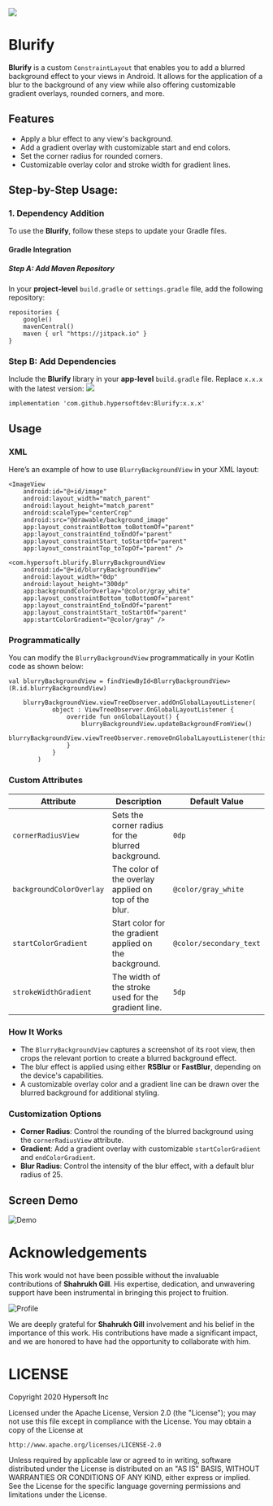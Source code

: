 [![](https://jitpack.io/v/hypersoftdev/Blurify.svg)](https://jitpack.io/#hypersoftdev/Blurify)

# Blurify

**Blurify** is a custom `ConstraintLayout` that enables you to add a blurred background effect to your views in Android. It allows for the application of a blur to the background of any view while also offering customizable gradient overlays, rounded corners, and more.

## Features

- Apply a blur effect to any view's background.
- Add a gradient overlay with customizable start and end colors.
- Set the corner radius for rounded corners.
- Customizable overlay color and stroke width for gradient lines.

## Step-by-Step Usage:

### 1. Dependency Addition

To use the **Blurify**, follow these steps to update your Gradle files.

#### Gradle Integration

##### Step A: Add Maven Repository
In your **project-level** `build.gradle` or `settings.gradle` file, add the following repository:

```
repositories {
    google()
    mavenCentral()
    maven { url "https://jitpack.io" }
}
```

### Step B: Add Dependencies

Include the **Blurify** library in your **app-level** `build.gradle` file. Replace `x.x.x` with the latest version: [![](https://jitpack.io/v/hypersoftdev/Blurify.svg)](https://jitpack.io/#hypersoftdev/Blurify)

```
implementation 'com.github.hypersoftdev:Blurify:x.x.x'
```

## Usage

### XML

Here’s an example of how to use `BlurryBackgroundView` in your XML layout:

```
<ImageView
    android:id="@+id/image"
    android:layout_width="match_parent"
    android:layout_height="match_parent"
    android:scaleType="centerCrop"
    android:src="@drawable/background_image"
    app:layout_constraintBottom_toBottomOf="parent"
    app:layout_constraintEnd_toEndOf="parent"
    app:layout_constraintStart_toStartOf="parent"
    app:layout_constraintTop_toTopOf="parent" />

<com.hypersoft.blurify.BlurryBackgroundView
    android:id="@+id/blurryBackgroundView"
    android:layout_width="0dp"
    android:layout_height="300dp"
    app:backgroundColorOverlay="@color/gray_white"
    app:layout_constraintBottom_toBottomOf="parent"
    app:layout_constraintEnd_toEndOf="parent"
    app:layout_constraintStart_toStartOf="parent"
    app:startColorGradient="@color/gray" />

```

### Programmatically

You can modify the `BlurryBackgroundView` programmatically in your Kotlin code as shown below:

```
val blurryBackgroundView = findViewById<BlurryBackgroundView>(R.id.blurryBackgroundView)

    blurryBackgroundView.viewTreeObserver.addOnGlobalLayoutListener(
            object : ViewTreeObserver.OnGlobalLayoutListener {
                override fun onGlobalLayout() {
                    blurryBackgroundView.updateBackgroundFromView()
                    blurryBackgroundView.viewTreeObserver.removeOnGlobalLayoutListener(this)
                }
            }
        )
```

### Custom Attributes

| **Attribute**            | **Description**                                          | **Default Value**       |
|--------------------------|----------------------------------------------------------|-------------------------|
| `cornerRadiusView`        | Sets the corner radius for the blurred background.       | `0dp`                   |
| `backgroundColorOverlay`  | The color of the overlay applied on top of the blur.     | `@color/gray_white`      |
| `startColorGradient`      | Start color for the gradient applied on the background.  | `@color/secondary_text`  |
| `strokeWidthGradient`     | The width of the stroke used for the gradient line.      | `5dp`                   |

### How It Works

- The `BlurryBackgroundView` captures a screenshot of its root view, then crops the relevant portion to create a blurred background effect.
- The blur effect is applied using either **RSBlur** or **FastBlur**, depending on the device's capabilities.
- A customizable overlay color and a gradient line can be drawn over the blurred background for additional styling.

### Customization Options

- **Corner Radius**: Control the rounding of the blurred background using the `cornerRadiusView` attribute.
- **Gradient**: Add a gradient overlay with customizable `startColorGradient` and `endColorGradient`.
- **Blur Radius**: Control the intensity of the blur effect, with a default blur radius of 25.

## Screen Demo

![Demo](https://github.com/hypersoftdev/Blurify/blob/master/screens/screen1.jpg?raw=true)

# Acknowledgements

This work would not have been possible without the invaluable contributions of **Shahrukh Gill**. His expertise, dedication, and unwavering support have been instrumental in bringing this project to fruition.

![Profile](https://github.com/hypersoftdev/Blurify/blob/master/screens/image_profile.jpg?raw=true)

We are deeply grateful for **Shahrukh Gill** involvement and his belief in the importance of this work. His contributions have made a significant impact, and we are honored to have had the opportunity to collaborate with him.

# LICENSE

Copyright 2020 Hypersoft Inc

Licensed under the Apache License, Version 2.0 (the "License");
you may not use this file except in compliance with the License.
You may obtain a copy of the License at

    http://www.apache.org/licenses/LICENSE-2.0

Unless required by applicable law or agreed to in writing, software
distributed under the License is distributed on an "AS IS" BASIS,
WITHOUT WARRANTIES OR CONDITIONS OF ANY KIND, either express or implied.
See the License for the specific language governing permissions and
limitations under the License.

